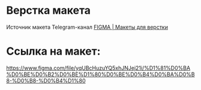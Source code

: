 # Верстка макета
Источник макета Telegram-канал [FIGMA | Макеты для верстки](https://t.me/+oXZSKMmXp6UyOGI6)

# Ссылка на макет:
https://www.figma.com/file/yqUBcHuzuYQ5xhJNJej21i/%D1%81%D0%BA%D0%BE%D0%B2%D0%BE%D1%80%D0%BE%D0%B4%D0%BA%D0%B8-%D0%B8-%D0%B4%D1%80